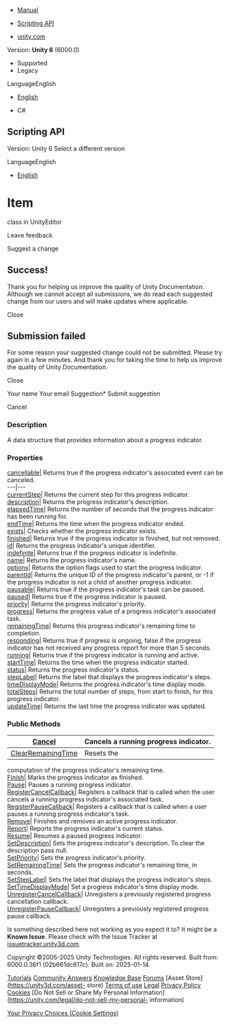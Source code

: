 [ ]()

  * [Manual](../Manual/index.html)
  * [Scripting API](../ScriptReference/index.html)

  * [unity.com](https://unity.com/)

Version: **Unity 6** (6000.0)

  * Supported
  * Legacy

LanguageEnglish

  * [English]()

  * C#

[ ](https://docs.unity3d.com)

## Scripting API

Version: Unity 6 Select a different version

LanguageEnglish

  * [English]()

# Item

class in UnityEditor

Leave feedback

Suggest a change

## Success!

Thank you for helping us improve the quality of Unity Documentation. Although
we cannot accept all submissions, we do read each suggested change from our
users and will make updates where applicable.

Close

## Submission failed

For some reason your suggested change could not be submitted. Please <a>try
again</a> in a few minutes. And thank you for taking the time to help us
improve the quality of Unity Documentation.

Close

Your name Your email Suggestion* Submit suggestion

Cancel

[ ]()

### Description

A data structure that provides information about a progress indicator.

### Properties

[cancellable](Progress.Item-cancellable.html)| Returns true if the progress
indicator's associated event can be canceled.  
---|---  
[currentStep](Progress.Item-currentStep.html)| Returns the current step for
this progress indicator.  
[description](Progress.Item-description.html)| Returns the progress
indicator's description.  
[elapsedTime](Progress.Item-elapsedTime.html)| Returns the number of seconds
that the progress indicator has been running for.  
[endTime](Progress.Item-endTime.html)| Returns the time when the progress
indicator ended.  
[exists](Progress.Item-exists.html)| Checks whether the progress indicator
exists.  
[finished](Progress.Item-finished.html)| Returns true if the progress
indicator is finished, but not removed.  
[id](Progress.Item-id.html)| Returns the progress indicator's unique
identifier.  
[indefinite](Progress.Item-indefinite.html)| Returns true if the progress
indicator is indefinite.  
[name](Progress.Item-name.html)| Returns the progress indicator's name.  
[options](Progress.Item-options.html)| Returns the option flags used to start
the progress indicator.  
[parentId](Progress.Item-parentId.html)| Returns the unique ID of the progress
indicator's parent, or -1 if the progress indicator is not a child of another
progress indicator.  
[pausable](Progress.Item-pausable.html)| Returns true if the progress
indicator's task can be paused.  
[paused](Progress.Item-paused.html)| Returns true if the progress indicator is
paused.  
[priority](Progress.Item-priority.html)| Returns the progress indicator's
priority.  
[progress](Progress.Item-progress.html)| Returns the progress value of a
progress indicator's associated task.  
[remainingTime](Progress.Item-remainingTime.html)| Returns this progress
indicator's remaining time to completion.  
[responding](Progress.Item-responding.html)| Returns true if progress is
ongoing, false if the progress indicator has not received any progress report
for more than 5 seconds.  
[running](Progress.Item-running.html)| Returns true if the progress indicator
is running and active.  
[startTime](Progress.Item-startTime.html)| Returns the time when the progress
indicator started.  
[status](Progress.Item-status.html)| Returns the progress indicator's status.  
[stepLabel](Progress.Item-stepLabel.html)| Returns the label that displays the
progress indicator's steps.  
[timeDisplayMode](Progress.Item-timeDisplayMode.html)| Returns the progress
indicator's time display mode.  
[totalSteps](Progress.Item-totalSteps.html)| Returns the total number of
steps, from start to finish, for this progress indicator.  
[updateTime](Progress.Item-updateTime.html)| Returns the last time the
progress indicator was updated.  
  
### Public Methods

[Cancel](Progress.Item.Cancel.html)| Cancels a running progress indicator.  
---|---  
[ClearRemainingTime](Progress.Item.ClearRemainingTime.html)| Resets the
computation of the progress indicator's remaining time.  
[Finish](Progress.Item.Finish.html)| Marks the progress indicator as finished.  
[Pause](Progress.Item.Pause.html)| Pauses a running progress indicator.  
[RegisterCancelCallback](Progress.Item.RegisterCancelCallback.html)| Registers
a callback that is called when the user cancels a running progress indicator's
associated task.  
[RegisterPauseCallback](Progress.Item.RegisterPauseCallback.html)| Registers a
callback that is called when a user pauses a running progress indicator's
task.  
[Remove](Progress.Item.Remove.html)| Finishes and removes an active progress
indicator.  
[Report](Progress.Item.Report.html)| Reports the progress indicator's current
status.  
[Resume](Progress.Item.Resume.html)| Resumes a paused progress indicator.  
[SetDescription](Progress.Item.SetDescription.html)| Sets the progress
indicator's description. To clear the description pass null.  
[SetPriority](Progress.Item.SetPriority.html)| Sets the progress indicator's
priority.  
[SetRemainingTime](Progress.Item.SetRemainingTime.html)| Sets the progress
indicator's remaining time, in seconds.  
[SetStepLabel](Progress.Item.SetStepLabel.html)| Sets the label that displays
the progress indicator's steps.  
[SetTimeDisplayMode](Progress.Item.SetTimeDisplayMode.html)| Set a progress
indicator's time display mode.  
[UnregisterCancelCallback](Progress.Item.UnregisterCancelCallback.html)|
Unregisters a previously registered progress cancellation callback.  
[UnregisterPauseCallback](Progress.Item.UnregisterPauseCallback.html)|
Unregisters a previously registered progress pause callback.  
  
Is something described here not working as you expect it to? It might be a
**Known Issue**. Please check with the Issue Tracker at
[issuetracker.unity3d.com](https://issuetracker.unity3d.com).

Copyright ©2005-2025 Unity Technologies. All rights reserved. Built from:
6000.0.36f1 (02b661dc617c). Built on: 2025-01-14.

[Tutorials](https://unity3d.com/learn) [Community
Answers](https://answers.unity3d.com) [Knowledge
Base](https://support.unity3d.com/hc/en-us)
[Forums](https://forum.unity3d.com) [Asset Store](https://unity3d.com/asset-
store) [Terms of use](https://docs.unity3d.com/Manual/TermsOfUse.html)
[Legal](https://unity.com/legal) [Privacy
Policy](https://unity.com/legal/privacy-policy)
[Cookies](https://unity.com/legal/cookie-policy) [Do Not Sell or Share My
Personal Information](https://unity.com/legal/do-not-sell-my-personal-
information)

[Your Privacy Choices (Cookie Settings)](javascript:void\(0\);)

